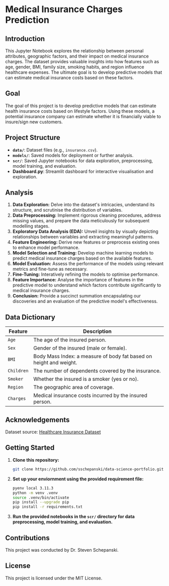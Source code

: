 # Medical Insurance Charges Prediction

## Introduction

This Jupyter Notebook explores the relationship between personal attributes, geographic factors, and their impact on medical insurance charges. The dataset provides valuable insights into how features such as age, gender, BMI, family size, smoking habits, and region influence healthcare expenses. The ultimate goal is to develop predictive models that can estimate medical insurance costs based on these factors.

## Goal

The goal of this project is to develop predictive models that can estimate health insurance costs based on lifestyle factors. Using these models, a potential insurance company can estimate whether it is financially viable to insure/sign new customers.

## Project Structure

- **`data/`**: Dataset files (e.g., `insurance.csv`).
- **`models/`**: Saved models for deployment or further analysis.
- **`scr/`**: Saved Jupyter notebooks for data exploration, preprocessing, model training, and evaluation.
- **Dashboard.py**: Streamlit dashboard for interactive visualisation and exploration.

## Analysis

1. **Data Exploration:** Delve into the dataset's intricacies, understand its structure, and scrutinise the distribution of variables.
2. **Data Preprocessing:** Implement rigorous cleaning procedures, address missing values, and prepare the data meticulously for subsequent modelling stages.
3. **Exploratory Data Analysis (EDA):** Unveil insights by visually depicting relationships between variables and extracting meaningful patterns.
4. **Feature Engineering:** Derive new features or preprocess existing ones to enhance model performance.
5. **Model Selection and Training:** Develop machine learning models to predict medical insurance charges based on the available features.
6. **Model Evaluation:** Assess the performance of the models using relevant metrics and fine-tune as necessary.
7. **Fine-Tuning:** Interatively refining the models to optimise performance.
8. **Feature Importance:** Analyse the importance of features in the predictive model to understand which factors contribute significantly to medical insurance charges.
9. **Conclusion:** Provide a succinct summation encapsulating our discoveries and an evaluation of the predictive model's effectiveness.

## Data Dictionary

| Feature   | Description                                             |
|-----------|---------------------------------------------------------|
| `Age`     | The age of the insured person.                           |
| `Sex`     | Gender of the insured (male or female).                  |
| `BMI`     | Body Mass Index: a measure of body fat based on height and weight.|
| `Children`| The number of dependents covered by the insurance.       |
| `Smoker`  | Whether the insured is a smoker (yes or no).            |
| `Region`  | The geographic area of coverage.                         |
| `Charges` | Medical insurance costs incurred by the insured person.  |

## Acknowledgements

Dataset source: [Healthcare Insurance Dataset](https://www.kaggle.com/datasets/willianoliveiragibin/healthcare-insurance/data)

## Getting Started

1. **Clone this repository:**

   ```bash
   git clone https://github.com/sschepanski/data-science-portfolio.git
   ```

2. **Set up your enviornment using the provided requirement file:**
   ```bash
   pyenv local 3.11.3
   python -m venv .venv
   source .venv/bin/activate
   pip install --upgrade pip
   pip install -r requirements.txt
   ```

3. **Run the provided notebooks in the `scr/` directory for data preprocessing, model training, and evaluation.**

## **Contributions**

This project was conducted by Dr. Steven Schepanski.

## **License**

This project is licensed under the MIT License.